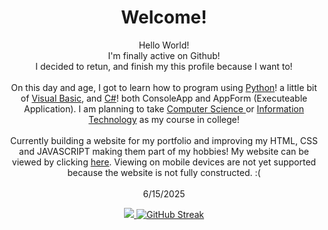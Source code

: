 <!-- Copy-paste in your Readme.md file -->
<h1 align="center"> Welcome! </h1>

<p align="center"> Hello World! <br> I'm finally active on Github! <br> I decided to retun, and finish my this profile because I want to!
<br><br> On this day and age, I got to learn how to program using <a href = "https://en.wikipedia.org/wiki/Python_(programming_language)"> Python</a>! a little bit of <a href = "https://en.wikipedia.org/wiki/Visual_Basic_(classic)"> Visual Basic</a>, and <a href = "https://en.wikipedia.org/wiki/C_Sharp_(programming_language)"> C#</a>! both ConsoleApp and AppForm (Executeable Application). I am planning to take <a href = "https://en.wikipedia.org/wiki/Computer_science"> Computer Science </a> or <a href = "https://en.wikipedia.org/wiki/Information_technology">Information Technology</a> as my course in college! <br><br> Currently building a website for my portfolio and improving my HTML, CSS and JAVASCRIPT making them part of my hobbies! My website can be viewed by clicking <a href="https://nerdesthh.github.io/index.html"> here</a>. Viewing on mobile devices are not yet supported because
  the website is not fully constructed. :(<br><br> 
  6/15/2025

  
</p> 


<p align="center">
  <a href="https://github.com/anuraghazra/github-readme-stats">
    <img src="https://github-readme-stats.vercel.app/api/top-langs/?username=Nerdesthh">
  </a>
  <a href="https://git.io/streak-stats"><img src="https://streak-stats.demolab.com?user=Nerdesthh&theme=dark" alt="GitHub Streak" /></a>
</p>
  


<!-- Made with [OSS Insight](https://ossinsight.io/) -->
